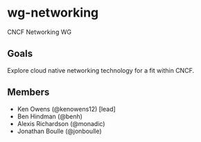 # wg-networking

CNCF Networking WG

## Goals

Explore cloud native networking technology for a fit within CNCF.

## Members

* Ken Owens (@kenowens12) [lead]
* Ben Hindman (@benh)
* Alexis Richardson (@monadic)
* Jonathan Boulle (@jonboulle)
